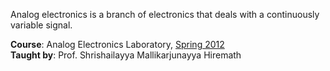Analog electronics is a branch of electronics that deals with a continuously
variable signal.

**Course**: Analog Electronics Laboratory, [Spring 2012]<br>
**Taught by**: Prof. Shrishailayya Mallikarjunayya Hiremath

[Spring 2012]: https://github.com/nitrece/semester-4

